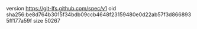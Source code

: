 version https://git-lfs.github.com/spec/v1
oid sha256:be8d764b3015f34bdb09ccb4648f23159480e0d22ab57f3d8668935ff177a59f
size 50267
